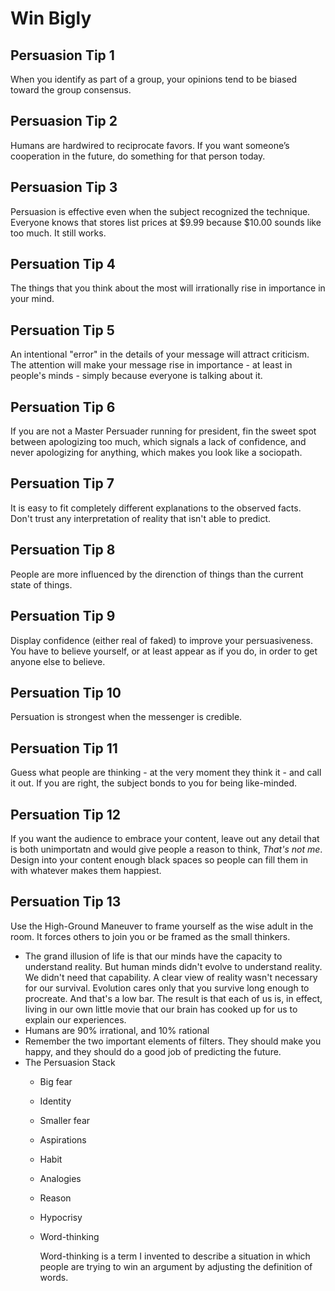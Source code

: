 # Win Bigly 

## Persuasion Tip 1
When you identify as part of a group, your opinions tend to be biased toward the group consensus. 

## Persuasion Tip 2 
Humans are hardwired to reciprocate favors. If you want someone’s cooperation in the future, do something for that person today. 

## Persuasion Tip 3 
Persuasion is effective even when the subject recognized the technique. Everyone knows that stores list prices at $9.99 because $10.00 sounds like too much. It still works. 

## Persuation Tip 4 
The things that you think about the most will irrationally rise in importance in your mind. 

## Persuation Tip 5 
An intentional "error" in the details of your message will attract criticism. The attention will make your message rise in importance - at least in people's minds - simply because everyone is talking about it.

## Persuation Tip 6 
If you are not a Master Persuader running for president, fin the sweet spot between apologizing too much, which signals a lack of confidence, and never apologizing for anything, which makes you look like a sociopath. 

## Persuation Tip 7 
It is easy to fit completely different explanations to the observed facts. Don't trust any interpretation of reality that isn't able to predict. 

## Persuation Tip 8 
People are more influenced by the direnction of things than the current state of things. 

## Persuation Tip 9 
Display confidence (either real of faked) to improve your persuasiveness. You have to believe yourself, or at least appear as if you do, in order to get anyone else to believe. 

## Persuation Tip 10 
Persuation is strongest when the messenger is credible. 

## Persuation Tip 11 
Guess what people are thinking - at the very moment they think it - and call it out. If you are right, the subject bonds to you for being like-minded. 

## Persuation Tip 12 
If you want the audience to embrace your content, leave out any detail that is both unimportatn and would give people a reason to think, *That's not me*. Design into your content enough black spaces so people can fill them in with whatever makes them happiest. 

## Persuation Tip 13 
Use the High-Ground Maneuver to frame yourself as the wise adult in the room. It forces others to join you or be framed as the small thinkers. 

- The grand illusion of life is that our minds have the capacity to understand reality. But human minds didn't evolve to understand reality. We didn't need that capability. A clear view of reality wasn't necessary for our survival. Evolution cares only that you survive long enough to procreate. And that's a low bar. The result is that each of us is, in effect, living in our own little movie that our brain has cooked up for us to explain our experiences. 
- Humans are 90% irrational, and 10% rational
- Remember the two important elements of filters. They should make you happy, and they should do a good job of predicting the future. 
- The Persuasion Stack 
  - Big fear 
  - Identity 
  - Smaller fear 
  - Aspirations 
  - Habit 
  - Analogies 
  - Reason 
  - Hypocrisy 
  - Word-thinking 
  
      Word-thinking is a term I invented to describe a situation in which people are trying to win an argument by adjusting the definition of words. 
